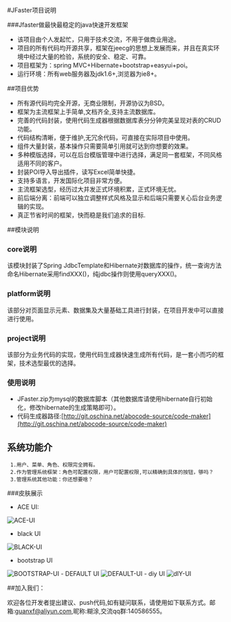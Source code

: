 #JFaster项目说明

###Jfaster做最快最稳定的java快速开发框架
- 该项目由个人发起忙，只用于技术交流，不用于做商业用途。
- 项目的所有代码均开源共享，框架在jeecg的思想上发展而来，并且在真实环境中经过大量的检验，系统的安全、稳定、可靠。
- 项目框架为：spring MVC+Hibernate+bootstrap+easyui+poi。
- 运行环境：所有web服务器及jdk1.6+,浏览器为ie8+。

##项目优势

- 所有源代码均完全开源，无商业限制，开源协议为BSD。
-  框架为主流框架上手简单,文档齐全,支持主流数据库。
- 完善的代码封装，使用代码生成器根据数据库表分分钟完美呈现对表的CRUD功能。
- 代码结构清晰，便于维护,无冗余代码，可直接在实际项目中使用。
- 组件大量封装，基本操作只需要简单引用就可达到你想要的效果。
- 多种模版选择，可以在后台模版管理中进行选择，满足同一套框架，不同风格适用不同的客户。
- 封装POI导入导出插件，读写Excel简单快捷。
- 支持多语言，开发国际化项目非常方便。
- 主流框架选型，经历过大并发正式环境积累，正式环境无忧。
- 前后端分离：前端可以独立调整样式风格及显示和后端只需要关心后台业务逻辑的实现。
- 真正节省时间的框架，快而稳是我们追求的目标.


##模块说明

### core说明

 该模块封装了Spring JdbcTemplate和Hibernate对数据库的操作，统一查询方法命名Hibernate采用findXXX()，纯jdbc操作则使用queryXXX()。

### platform说明

该部分对页面显示元素、数据集及大量基础工具进行封装，在项目开发中可以直接进行使用。

### project说明

该部分为业务代码的实现，使用代码生成器快速生成所有代码，是一套小而巧的框架，技术选型最优的选择。

### 使用说明

 - JFaster.zip为mysql的数据库脚本（其他数据库请使用hibernate自行初始化，修改hibernate的生成策略即可）。
 - 代码生成器路径:[http://git.oschina.net/abocode-source/code-maker](http://git.oschina.net/abocode-source/code-maker)

## 系统功能介

     1.用户、菜单、角色、权限完全拥有。
     2.作为管理系统框架：角色可配置权限，用户可配置权限,可以精确到具体的按钮，够吗？
     3.管理系统其他功能：你还想要啥？

###皮肤展示
- ACE UI:
 <img alt="ACE-UI" src="https://gitee.com/uploads/images/2018/0418/003928_2f87f596_78155.png">

- black UI
 <img alt="BLACK-UI" src="https://gitee.com/uploads/images/2018/0418/004331_21951b87_78155.png">

- bootstrap UI
 <img alt="BOOTSTRAP-UI" src="https://gitee.com/uploads/images/2018/0418/004432_6f865d82_78155.png">
- DEFAULT UI
 <img alt="DEFAULT-UI" src="https://gitee.com/uploads/images/2018/0418/004503_142347aa_78155.png">
- diy UI
 <img alt="dIY-UI" src="https://gitee.com/uploads/images/2018/0418/004548_8da42ab5_78155.png">


##加入我们：

   欢迎各位开发者提出建议、push代码,如有疑问联系，请使用如下联系方式。邮箱:guanxf@aliyun.com,昵称:糊涂,交流qq群:140586555。